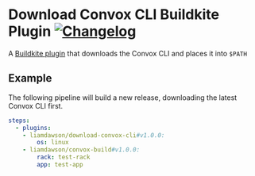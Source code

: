 # Download Convox CLI Buildkite Plugin [![Changelog](https://img.shields.io/badge/-Changelog-blue)](./CHANGELOG.md)

A [Buildkite plugin](https://buildkite.com/docs/agent/v3/plugins) that downloads the Convox CLI and places it into `$PATH`

## Example

The following pipeline will build a new release, downloading the latest Convox CLI first.

```yaml
steps:
  - plugins:
    - liamdawson/download-convox-cli#v1.0.0:
        os: linux
    - liamdawson/convox-build#v1.0.0:
        rack: test-rack
        app: test-app
```
